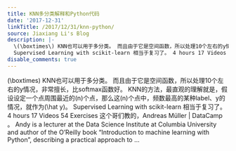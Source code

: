 ```yaml
---
title: KNN多分类解释和Python代码
date: '2017-12-31'
linkTitle: /2017/12/31/knn-python/
source: Jiaxiang Li's Blog
description: |-
  \(\boxtimes\) KNN也可以用于多分类。 而且由于它是空间函数，所以处理10个左右的y情况，非常擅长，比softmax函数好。 KNN的方法，最直观的理解就是，假设设定一个点周围最近的\(n\)个点，那么这\(n\)个点中，频数最高的某种label、y的情况，就作为\(\hat y\)。
  Supervised Learning with scikit-learn 相当于复习了。 4 hours 17 Videos 54 Exercises 这个哥们教的，Andreas Müller | DataCamp 。 Andy is a lecturer at the Data Science Institute at Columbia University and author of the O’Reilly book “Introduction to machine learning with Python”, describing a practical approach to ...
disable_comments: true
---
```

\(\boxtimes\) KNN也可以用于多分类。 而且由于它是空间函数，所以处理10个左右的y情况，非常擅长，比softmax函数好。 KNN的方法，最直观的理解就是，假设设定一个点周围最近的\(n\)个点，那么这\(n\)个点中，频数最高的某种label、y的情况，就作为\(\hat y\)。
Supervised Learning with scikit-learn 相当于复习了。 4 hours 17 Videos 54 Exercises 这个哥们教的，Andreas Müller | DataCamp 。 Andy is a lecturer at the Data Science Institute at Columbia University and author of the O’Reilly book “Introduction to machine learning with Python”, describing a practical approach to ...